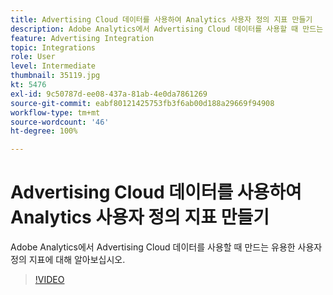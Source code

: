 ```yaml
---
title: Advertising Cloud 데이터를 사용하여 Analytics 사용자 정의 지표 만들기
description: Adobe Analytics에서 Advertising Cloud 데이터를 사용할 때 만드는 유용한 사용자 정의 지표에 대해 알아보십시오.
feature: Advertising Integration
topic: Integrations
role: User
level: Intermediate
thumbnail: 35119.jpg
kt: 5476
exl-id: 9c50787d-ee08-437a-81ab-4e0da7861269
source-git-commit: eabf80121425753fb3f6ab00d188a29669f94908
workflow-type: tm+mt
source-wordcount: '46'
ht-degree: 100%

---
```



# Advertising Cloud 데이터를 사용하여 Analytics 사용자 정의 지표 만들기

Adobe Analytics에서 Advertising Cloud 데이터를 사용할 때 만드는 유용한 사용자 정의 지표에 대해 알아보십시오.

>[!VIDEO](https://video.tv.adobe.com/v/40950/?quality=12&learn=on&captions=kor)
